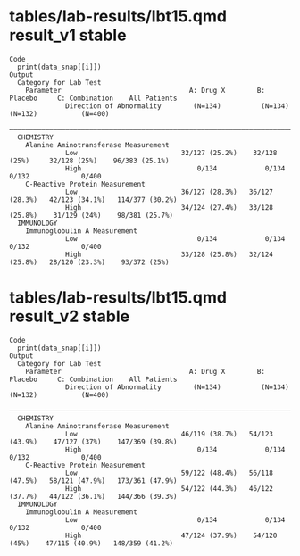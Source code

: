 # tables/lab-results/lbt15.qmd result_v1 stable

    Code
      print(data_snap[[i]])
    Output
      Category for Lab Test                                                                                      
        Parameter                                A: Drug X        B: Placebo     C: Combination    All Patients  
                  Direction of Abnormality        (N=134)          (N=134)          (N=132)           (N=400)    
      ———————————————————————————————————————————————————————————————————————————————————————————————————————————
      CHEMISTRY                                                                                                  
        Alanine Aminotransferase Measurement                                                                     
                  Low                          32/127 (25.2%)    32/128 (25%)     32/128 (25%)    96/383 (25.1%) 
                  High                             0/134            0/134            0/132             0/400     
        C-Reactive Protein Measurement                                                                           
                  Low                          36/127 (28.3%)   36/127 (28.3%)   42/123 (34.1%)   114/377 (30.2%)
                  High                         34/124 (27.4%)   33/128 (25.8%)    31/129 (24%)    98/381 (25.7%) 
      IMMUNOLOGY                                                                                                 
        Immunoglobulin A Measurement                                                                             
                  Low                              0/134            0/134            0/132             0/400     
                  High                         33/128 (25.8%)   32/124 (25.8%)   28/120 (23.3%)    93/372 (25%)  

# tables/lab-results/lbt15.qmd result_v2 stable

    Code
      print(data_snap[[i]])
    Output
      Category for Lab Test                                                                                      
        Parameter                                A: Drug X        B: Placebo     C: Combination    All Patients  
                  Direction of Abnormality        (N=134)          (N=134)          (N=132)           (N=400)    
      ———————————————————————————————————————————————————————————————————————————————————————————————————————————
      CHEMISTRY                                                                                                  
        Alanine Aminotransferase Measurement                                                                     
                  Low                          46/119 (38.7%)   54/123 (43.9%)    47/127 (37%)    147/369 (39.8%)
                  High                             0/134            0/134            0/132             0/400     
        C-Reactive Protein Measurement                                                                           
                  Low                          59/122 (48.4%)   56/118 (47.5%)   58/121 (47.9%)   173/361 (47.9%)
                  High                         54/122 (44.3%)   46/122 (37.7%)   44/122 (36.1%)   144/366 (39.3%)
      IMMUNOLOGY                                                                                                 
        Immunoglobulin A Measurement                                                                             
                  Low                              0/134            0/134            0/132             0/400     
                  High                         47/124 (37.9%)    54/120 (45%)    47/115 (40.9%)   148/359 (41.2%)

